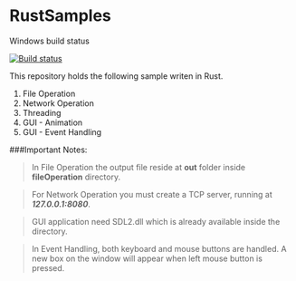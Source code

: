 # RustSamples

Windows build status

[![Build
status](https://ci.appveyor.com/api/projects/status/qveqoe45n56atlk7?svg=true)](https://ci.appveyor.com/project/shankar2105/RustSample)

This repository holds the following sample writen in Rust.

1. File Operation
2. Network Operation
3. Threading
4. GUI - Animation
5. GUI - Event Handling

###Important Notes:

> In File Operation the output file reside at __out__ folder inside __fileOperation__ directory.

> For Network Operation you must create a TCP server, running at ___127.0.0.1:8080___.

> GUI application need SDL2.dll which is already available inside the directory.

> In Event Handling, both keyboard and mouse buttons are handled. A new box on the window will appear when left mouse button is pressed.

